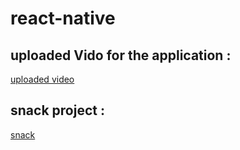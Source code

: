 # react-native
## uploaded Vido for the application : 
[uploaded video](https://drive.google.com/drive/folders/1mxB_k3XF-7PMtiAsqwUUB2kkAcnVzpMt?usp=sharing)
## snack project :
[snack](exp://exp.host/@hamza.mt99/lab-41+rkGtixbJk0)

